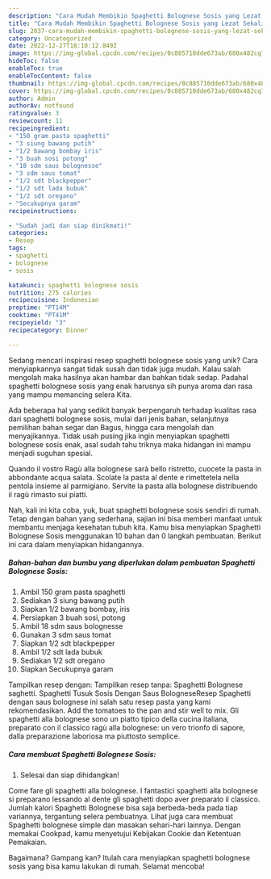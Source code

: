 ```yaml
---
description: "Cara Mudah Membikin Spaghetti Bolognese Sosis yang Lezat Sekali"
title: "Cara Mudah Membikin Spaghetti Bolognese Sosis yang Lezat Sekali"
slug: 2037-cara-mudah-membikin-spaghetti-bolognese-sosis-yang-lezat-sekali
category: Uncategorized
date: 2022-12-27T18:10:12.849Z
image: https://img-global.cpcdn.com/recipes/0c885710dde673ab/680x482cq70/spaghetti-bolognese-sosis-foto-resep-utama.jpg
hideToc: false
enableToc: true
enableTocContent: false
thumbnail: https://img-global.cpcdn.com/recipes/0c885710dde673ab/680x482cq70/spaghetti-bolognese-sosis-foto-resep-utama.jpg
cover: https://img-global.cpcdn.com/recipes/0c885710dde673ab/680x482cq70/spaghetti-bolognese-sosis-foto-resep-utama.jpg
author: Admin
authorAv: notfound
ratingvalue: 3
reviewcount: 11
recipeingredient:
- "150 gram pasta spaghetti"
- "3 siung bawang putih"
- "1/2 bawang bombay iris"
- "3 buah sosi potong"
- "18 sdm saus bolognesse"
- "3 sdm saus tomat"
- "1/2 sdt blackpepper"
- "1/2 sdt lada bubuk"
- "1/2 sdt oregano"
- "Secukupnya garam"
recipeinstructions:

- "Sudah jadi dan siap dinikmati!"
categories:
- Resep
tags:
- spaghetti
- bolognese
- sosis

katakunci: spaghetti bolognese sosis 
nutrition: 275 calories
recipecuisine: Indonesian
preptime: "PT14M"
cooktime: "PT41M"
recipeyield: "3"
recipecategory: Dinner

---
```





Sedang mencari inspirasi resep spaghetti bolognese sosis yang unik? Cara menyiapkannya sangat tidak susah dan tidak juga mudah. Kalau salah mengolah maka hasilnya akan hambar dan bahkan tidak sedap. Padahal spaghetti bolognese sosis yang enak harusnya sih punya aroma dan rasa yang mampu memancing selera Kita.





Ada beberapa hal yang sedikit banyak berpengaruh terhadap kualitas rasa dari spaghetti bolognese sosis, mulai dari jenis bahan, selanjutnya pemilihan bahan segar dan Bagus, hingga cara mengolah dan menyajikannya. Tidak usah pusing jika ingin menyiapkan spaghetti bolognese sosis enak,      asal sudah tahu triknya maka hidangan ini mampu menjadi suguhan spesial.














Quando il vostro Ragù alla bolognese sarà bello ristretto, cuocete la pasta in abbondante acqua salata. Scolate la pasta al dente e rimettetela nella pentola insieme al parmigiano. Servite la pasta alla bolognese distribuendo il ragù rimasto sui piatti.






Nah, kali ini kita coba, yuk, buat spaghetti bolognese sosis sendiri di rumah. Tetap dengan bahan yang sederhana, sajian ini bisa memberi manfaat untuk membantu menjaga kesehatan tubuh kita. Kamu bisa menyiapkan Spaghetti Bolognese Sosis menggunakan 10 bahan dan 0 langkah pembuatan. Berikut ini cara dalam menyiapkan hidangannya.

<!--inarticleads1-->

##### Bahan-bahan dan bumbu yang diperlukan dalam pembuatan Spaghetti Bolognese Sosis:

1. Ambil 150 gram pasta spaghetti
1. Sediakan 3 siung bawang putih
1. Siapkan 1/2 bawang bombay, iris
1. Persiapkan 3 buah sosi, potong
1. Ambil 18 sdm saus bolognesse
1. Gunakan 3 sdm saus tomat
1. Siapkan 1/2 sdt blackpepper
1. Ambil 1/2 sdt lada bubuk
1. Sediakan 1/2 sdt oregano
1. Siapkan Secukupnya garam


Tampilkan resep dengan: Tampilkan resep tanpa: Spaghetti Bolognese saghetti. Spaghetti Tusuk Sosis Dengan Saus BologneseResep Spaghetti dengan saus bolognese ini salah satu resep pasta yang kami rekomendasikan. Add the tomatoes to the pan and stir well to mix. Gli spaghetti alla bolognese sono un piatto tipico della cucina italiana, preparato con il classico ragù alla bolognese: un vero trionfo di sapore, dalla preparazione laboriosa ma piuttosto semplice. 

<!--inarticleads2-->

##### Cara membuat Spaghetti Bolognese Sosis:


1. Selesai dan siap dihidangkan!

Come fare gli spaghetti alla bolognese. I fantastici spaghetti alla bolognese si preparano lessando al dente gli spaghetti dopo aver preparato il classico. Jumlah kalori Spaghetti Bolognese bisa saja berbeda-beda pada tiap variannya, tergantung selera pembuatnya. Lihat juga cara membuat Spaghetti bolognese simple dan masakan sehari-hari lainnya. Dengan memakai Cookpad, kamu menyetujui Kebijakan Cookie dan Ketentuan Pemakaian. 

Bagaimana? Gampang kan? Itulah cara menyiapkan spaghetti bolognese sosis yang bisa kamu lakukan di rumah. Selamat mencoba!
